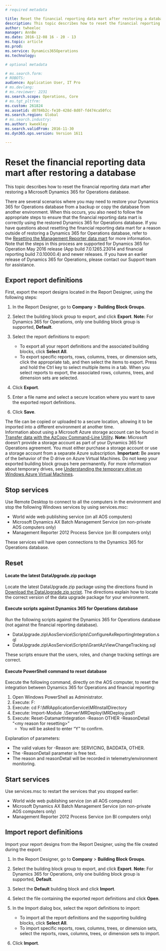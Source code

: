 ```yaml
---
# required metadata

title: Reset the financial reporting data mart after restoring a database
description: This topic describes how to reset the financial reporting data mart after restoring a Microsoft Dynamics 365 for Operations database. 
author: twheeloc
manager: AnnBe
ms.date: 2016-12-08 16 - 20 - 13
ms.topic: article
ms.prod: 
ms.service: Dynamics365Operations
ms.technology: 

# optional metadata

# ms.search.form: 
# ROBOTS: 
audience: Application User, IT Pro
# ms.devlang: 
# ms.reviewer: 2231
ms.search.scope: Operations, Core
# ms.tgt_pltfrm: 
ms.custom: 261824
ms.assetid: d0784b2c-fe10-428d-8d07-fd474ca50fcc
ms.search.region: Global
# ms.search.industry: 
ms.author: kweekley
ms.search.validFrom: 2016-11-30
ms.dyn365.ops.version: Version 1611

---
```


# Reset the financial reporting data mart after restoring a database

This topic describes how to reset the financial reporting data mart after restoring a Microsoft Dynamics 365 for Operations database. 

There are several scenarios where you may need to restore your Dynamics 365 for Operations database from a backup or copy the database from another environment. When this occurs, you also need to follow the appropriate steps to ensure that the financial reporting data mart is correctly using the restored Dynamics 365 for Operations database. If you have questions about resetting the financial reporting data mart for a reason outside of restoring a Dynamics 365 for Operations database, refer to the [Resetting the Management Reporter data mart](https://blogs.msdn.microsoft.com/dynamics_financial_reporting/2016/06/28/resetting-the-management-reporter-data-mart/) for more information. Note that the steps in this process are supported for Dynamics 365 for Operation May 2016 release (App build 7.0.1265.23014 and financial reporting build 7.0.10000.4) and newer releases. If you have an earlier release of Dynamics 365 for Operations, please contact our Support team for assistance.

## Export report definitions
First, export the report designs located in the Report Designer, using the following steps:

1.  In the Report Designer, go to **Company** &gt; **Building Block Groups**.
2.  Select the building block group to export, and click **Export**. **Note:** For Dynamics 365 for Operations, only one building block group is supported, **Default**.
3.  Select the report definitions to export:
    -   To export all your report definitions and the associated building blocks, click **Select All**.
    -   To export specific reports, rows, columns, trees, or dimension sets, click the appropriate tab, and then select the items to export. Press and hold the Ctrl key to select multiple items in a tab. When you select reports to export, the associated rows, columns, trees, and dimension sets are selected.

4.  Click **Export**.
5.  Enter a file name and select a secure location where you want to save the exported report definitions.
6.  Click **Save**.

The file can be copied or uploaded to a secure location, allowing it to be imported into a different environment at another time. Information about using a Microsoft Azure storage account can be found in [Transfer data with the AzCopy Command-Line Utility](https://docs.microsoft.com/en-gb/azure/storage/storage-use-azcopy). **Note:** Microsoft doesn’t provide a storage account as part of your Dynamics 365 for Operations agreement. You must either purchase a storage account or use a storage account from a separate Azure subscription. **Important:** Be aware of the behavior of the D drive on Azure Virtual Machines. Do not keep your exported building block groups here permanently. For more information about temporary drives, see [Understanding the temporary drive on Windows Azure Virtual Machines](https://blogs.msdn.microsoft.com/mast/2013/12/06/understanding-the-temporary-drive-on-windows-azure-virtual-machines/).

## Stop services
Use Remote Desktop to connect to all the computers in the environment and stop the following Windows services by using services.msc:

-   World wide web publishing service (on all AOS computers)
-   Microsoft Dynamics AX Batch Management Service (on non-private AOS computers only)
-   Management Reporter 2012 Process Service (on BI computers only)

These services will have open connections to the Dynamics 365 for Operations database.

## Reset
#### Locate the latest DataUpgrade.zip package

Locate the latest DataUpgrade.zip package using the directions found in [Download the DataUpgrade.zip script](..\migration-upgrade\upgrade-data-to-latest-update.md#download-the-dataupgrade-zip-script). The directions explain how to locate the correct version of the data upgrade package for your environment.

#### Execute scripts against Dynamics 365 for Operations database

Run the following scripts against the Dynamics 365 for Operations database (not against the financial reporting database).

-   DataUpgrade.zip\\AosService\\Scripts\\ConfigureAxReportingIntegration.sql
-   DataUpgrade.zip\\AosService\\Scripts\\GrantAzViewChangeTracking.sql

These scripts ensure that the users, roles, and change tracking settings are correct.

#### Execute PowerShell command to reset database

Execute the following command, directly on the AOS computer, to reset the integration between Dynamics 365 for Operations and financial reporting:

1.  Open Windows PowerShell as Administrator.
2.  Execute: F:
3.  Execute: cd F:\\MRApplicationService\\MRInstallDirectory
4.  Execute: Import-Module .\\Server\\MRDeploy\\MRDeploy.psd1
5.  Execute: Reset-DatamartIntegration -Reason OTHER -ReasonDetail “&lt;my reason for resetting&gt;”
    -   You will be asked to enter “Y” to confirm.

Explanation of parameters:

-   The valid values for -Reason are: SERVICING, BADDATA, OTHER.
-   The -ReasonDetail parameter is free text.
-   The reason and reasonDetail will be recorded in telemetry/environment monitoring.

## Start services
Use services.msc to restart the services that you stopped earlier:

-   World wide web publishing service (on all AOS computers)
-   Microsoft Dynamics AX Batch Management Service (on non-private AOS computers only)
-   Management Reporter 2012 Process Service (on BI computers only)

## Import report definitions
Import your report designs from the Report Designer, using the file created during the export:

1.  In the Report Designer, go to **Company** &gt; **Building Block Groups**.
2.  Select the building block group to export, and click **Export**. **Note:** For Dynamics 365 for Operations, only one building block group is supported, **Default**.
3.  Select the **Default** building block and click **Import**.
4.  Select the file containing the exported report definitions and click **Open**.
5.  In the Import dialog box, select the report definitions to import:
    -   To import all the report definitions and the supporting building blocks, click **Select All**.
    -   To import specific reports, rows, columns, trees, or dimension sets, select the reports, rows, columns, trees, or dimension sets to import.

6.  Click **Import**.


